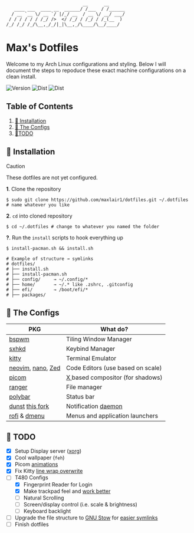 ```
                             __      __      
   ____ ___  ____ __  ______/ /___  / /______
  / __ `__ \/ __ `/ |/_/ __  / __ \/ __/ ___/
 / / / / / / /_/ />  </ /_/ / /_/ / /_(__  ) 
/_/ /_/ /_/\__,_/_/|_|\__,_/\____/\__/____/                                              
```

# Max's Dotfiles
Welcome to my Arch Linux configurations and styling. Below I will document the steps to repoduce these exact machine configurations on a clean install.

![Version](https://badgen.net/badge/color/0.1/orange?label=Version) 
![Dist](https://badgen.net/badge/color/Arch&nbsp;Linux/blue?label=Distribution)
![Dist](https://badgen.net/badge/color/Unstable/red?label=Stability)

## Table of Contents

1. [💾 Installation](#installation)
2. [🍚 The Configs](#the-configs)
3. [🐧TODO](#todo)

## 💾 Installation
> [!CAUTION]
> These dotfiles are not yet configured.

**1**. Clone the repository
```shell
$ sudo git clone https://github.com/maxlair1/dotfiles.git ~/.dotfiles # name whatever you like
```

**2**. `cd` into cloned repository
```shell
$ cd ~/.dotfiles # change to whatever you named the folder
```

**?**. Run the `install` scripts to hook everything up
```shell
$ install-pacman.sh && install.sh

# Example of structure → symlinks
# dotfiles/
# ├── install.sh
# ├── install-pacman.sh
# ├── config/     → ~/.config/*
# ├── home/       → ~/.* like .zshrc, .gitconfig
# ├── efi/        → /boot/efi/*
# ├── packages/
```

## 🍚 The Configs

| PKG    | What do?       |
| ------ | -------------- |
| [bspwm](https://github.com/baskerville/bspwm)  | Tiling Window Manager|
| [sxhkd](https://wiki.archlinux.org/title/Sxhkd)| Keybind Manager      |
| [kitty](https://sw.kovidgoyal.net/kitty/)      | Terminal Emulator    |
| [neovim](https://neovim.io/), [nano](https://www.nano-editor.org/), [Zed](https://zed.dev/)| Code Editors (use based on scale)|
| [picom](https://github.com/yshui/picom)                                                           | [X ](https://wiki.archlinux.org/title/Xorg) based compositor (for shadows) |
| [ranger](https://github.com/ranger/ranger)                                                        | File manager                                                               |
| [polybar](https://github.com/polybar/polybar)                                                     | Status bar                                                                 |
| [dunst](https://github.com/dunst-project/dunst) [this fork](https://github.com/Barbaross93/dunst) | Notification [daemon](https://en.wikipedia.org/wiki/Daemon_(computing))    |
| [rofi](https://github.com/davatorium/rofi) & [dmenu](https://wiki.archlinux.org/title/Dmenu)      | Menus and application launchers |   

## 🐧 TODO
- [x] Setup Display server ([xorg](https://wiki.archlinux.org/title/Xorg))
- [x] Cool wallpaper (`feh`)
- [x] Picom [animations](https://gitlab.com/Zaney/picom)
- [x] Fix Kitty [line wrap overwrite](https://github.com/kovidgoyal/kitty/issues/2023)
- [ ] T480 Configs
    - [x] Fingerprint Reader for Login
    - [x] Make trackpad feel and [work better](https://wiki.archlinux.org/title/Touchpad_Synaptics)
    - [ ] Natural Scrolling
    - [ ] Screen/display control (i.e. scale & brightness)
    - [ ] Keyboard backlight
- [ ] Upgrade the file structure to [GNU Stow](https://www.gnu.org/software/stow/) for [easier symlinks](https://www.jakewiesler.com/blog/managing-dotfiles)
- [ ] Finish dotfiles
